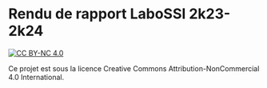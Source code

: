 # Rendu de rapport LaboSSI 2k23-2k24

[![CC BY-NC 4.0](https://img.shields.io/badge/License-CC%20BY--NC%204.0-lightgrey.svg)](https://creativecommons.org/licenses/by-nc/4.0/)

Ce projet est sous la licence Creative Commons Attribution-NonCommercial 4.0 International.
